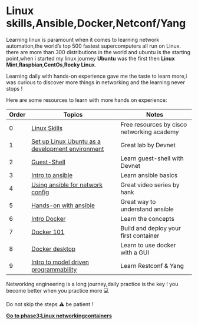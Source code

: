 # Linux skills,Ansible,Docker,Netconf/Yang 

Learning linux is paramount when it comes to learning network automation,the world’s top 500 fastest supercomputers all run on Linux.
there are more than 300 distributions in the world and ubuntu is the starting point,when i started my linux journey **Ubuntu** was the first then **Linux Mint**,**Raspbian**,**CentOs**,**Rocky Linux**.

Learning daily with hands-on experience gave me the taste to learn more,i was curious to discover more things in networking and the learning never stops ! 

Here are some resources to learn with more hands on experience: 


| Order| Topics                          | Notes |
|-------|---------------------------------|-------------------|
| 0 | [Linux Skills](https://www.netacad.com/courses/os-it/ndg-linux-unhatched )| Free resources by cisco networking academy 
| 1 | [Set up Linux Ubuntu as a development environment](https://developer.cisco.com/learning/labs/dev-ubuntu/introduction/)| Great lab by Devnet
| 2 | [Guest-Shell](https://developer.cisco.com/video/net-prog-basics/04-application_hosting/guestshell )|Learn guest-shell with Devnet
| 3 | [Intro to ansible](https://developer.cisco.com/learning/modules/sdx-ansible-intro/) | Learn ansible basics
| 4 | [Using ansible for network config](https://developer.cisco.com/video/net-prog-basics/05-netdevops/ansible_part_2)|Great video series by hank
| 5 | [Hands-on with ansible](https://developer.cisco.com/learning/labs/ansible-03_ansible-hands-on/ansible-hands-on/)|Great way to understand ansible
| 6 | [Intro Docker](https://developer.cisco.com/learning/labs/docker-lab-01-intro/basic-concepts/)|Learn the concepts
| 7 | [Docker 101](https://developer.cisco.com/learning/labs/docker-101/docker-101/)| Build and deploy your first container
| 8 | [Docker desktop](https://developer.cisco.com/learning/labs/docker-lab-02-setup/) | Learn to use docker with a GUI 
| 9 | [Intro to model driven programmability](https://developer.cisco.com/learning/modules/intro-device-level-interfaces/)| Learn Restconf & Yang 


Networking engineering is a long journey,daily practice is the key ! you become better when you practice more 💻
   
Do not skip the steps ⚠ be patient ! 


[**Go to phase3:Linux networkingcontainers**](https://github.com/verlaine-muhungu/Learn-Like-Carl/blob/main/Phase3/README.md)
